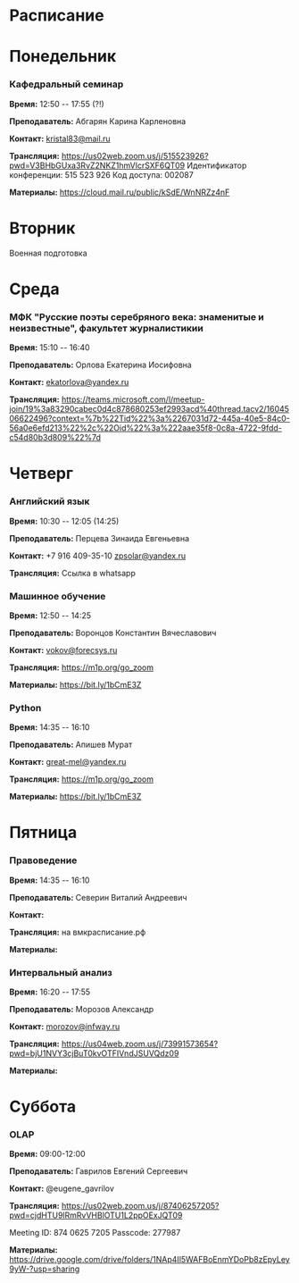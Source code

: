 # Расписание

# Понедельник

### Кафедральный семинар

**Время:** 12:50 -- 17:55 (?!)

**Преподаватель:** Абгарян Карина Карленовна

**Контакт:** kristal83@mail.ru

**Трансляция:**  https://us02web.zoom.us/j/515523926?pwd=V3BHbGUxa3RvZ2NKZ1hmVlcrSXF6QT09
Идентификатор конференции: 515 523 926
Код доступа: 002087

**Материалы:** https://cloud.mail.ru/public/kSdE/WnNRZz4nF

# Вторник

Военная подготовка

# Среда

### МФК "Русские поэты серебряного века: знаменитые и неизвестные", факультет журналистикии

**Время:** 15:10 -- 16:40

**Преподаватель:** Орлова Екатерина Иосифовна 

**Контакт:** ekatorlova@yandex.ru

**Трансляция:** https://teams.microsoft.com/l/meetup-join/19%3a83290cabec0d4c878680253ef2993acd%40thread.tacv2/1604506622496?context=%7b%22Tid%22%3a%2267031d72-445a-40e5-84c0-56a0e6efd213%22%2c%22Oid%22%3a%222aae35f8-0c8a-4722-9fdd-c54d80b3d809%22%7d

# Четверг

### Английский язык

**Время:** 10:30 -- 12:05 (14:25)

**Преподаватель:** Перцева Зинаида Евгеньевна

**Контакт:** +7 916 409-35-10   zpsolar@yandex.ru

**Трансляция:** Ссылка в whatsapp

### Машинное обучение

**Время:** 12:50 -- 14:25

**Преподаватель:** Воронцов Константин Вячеславович

 **Контакт:** vokov@forecsys.ru

**Трансляция:** https://m1p.org/go_zoom  

**Материалы:** https://bit.ly/1bCmE3Z

### Python

**Время:** 14:35 -- 16:10

**Преподаватель:** Апишев Мурат

**Контакт:** great-mel@yandex.ru

**Трансляция:** https://m1p.org/go_zoom  

**Материалы:** https://bit.ly/1bCmE3Z

# Пятница

### Правоведение

**Время:** 14:35 -- 16:10

**Преподаватель:** Северин Виталий Андреевич

**Контакт:**

**Трансляция:** на вмкрасписание.рф

**Материалы:**


### Интервальный анализ

**Время:** 16:20 -- 17:55

**Преподаватель:** Морозов Александр

**Контакт:** morozov@infway.ru

**Трансляция:** https://us04web.zoom.us/j/73991573654?pwd=bjU1NVY3cjBuT0kvOTFIVndJSUVQdz09

**Материалы:** 


# Суббота

### OLAP

**Время:** 09:00-12:00

**Преподаватель:** Гаврилов Евгений Сергеевич

**Контакт:** @eugene_gavrilov

**Трансляция:** https://us02web.zoom.us/j/87406257205?pwd=cjdHTU9lRmRvVHBlOTU1L2ppOExJQT09

Meeting ID: 874 0625 7205
Passcode: 277987

**Материалы:** https://drive.google.com/drive/folders/1NAp4Il5WAFBoEnmYDoPb8zEpyLey9yW-?usp=sharing
